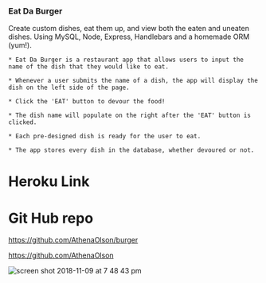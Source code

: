 ### Eat Da Burger

Create custom dishes, eat them up, and view both the eaten and uneaten dishes. Using MySQL, Node, Express, Handlebars and a homemade ORM (yum!). 

    * Eat Da Burger is a restaurant app that allows users to input the name of the dish that they would like to eat.

    * Whenever a user submits the name of a dish, the app will display the dish on the left side of the page.

    * Click the 'EAT' button to devour the food!

    * The dish name will populate on the right after the 'EAT' button is clicked.

    * Each pre-designed dish is ready for the user to eat.

    * The app stores every dish in the database, whether devoured or not.

# Heroku Link

# Git Hub repo

https://github.com/AthenaOlson/burger

https://github.com/AthenaOlson

![screen shot 2018-11-09 at 7 48 43 pm](https://user-images.githubusercontent.com/40581308/48295274-8dad4d00-e458-11e8-8c43-92cc4d920c6a.png)

